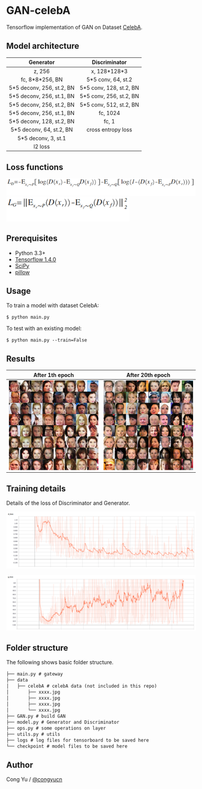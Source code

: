 # GAN-celebA

Tensorflow implementation of GAN on Dataset [CelebA](http://mmlab.ie.cuhk.edu.hk/projects/CelebA.html).

## Model architecture

Generator|Discriminator
|:---------:|:-------------:|
z, 256|x, 128\*128\*3
fc, 8\*8\*256, BN|5\*5 conv, 64, st.2
5\*5 deconv, 256, st.2, BN|5\*5 conv, 128, st.2, BN
5\*5 deconv, 256, st.1, BN|5\*5 conv, 256, st.2, BN
5\*5 deconv, 256, st.2, BN|5\*5 conv, 512, st.2, BN
5\*5 deconv, 256, st.1, BN|fc, 1024
5\*5 deconv, 128, st.2, BN|fc, 1
5\*5 deconv, 64,  st.2, BN|cross entropy loss
5\*5 deconv, 3,   st.1|
l2 loss|

## Loss functions

![d loss](assets/d_loss.png)
![g loss](assets/g_loss.png)

## Prerequisites

- Python 3.3+
- [Tensorflow 1.4.0](https://www.tensorflow.org/)
- [SciPy](http://www.scipy.org/install.html)
- [pillow](https://github.com/python-pillow/Pillow)

## Usage

To train a model with dataset CelebA:
 ```
 $ python main.py
 ```

To test with an existing model:
 ```
 $ python main.py --train=False
 ```

## Results

After 1th epoch|After 20th epoch
|:-------------:|:--------------:|
![result1](results/train_01_0034.png)|![result20](results/train_20_0099.png)

## Training details

Details of the loss of Discriminator and Generator.

![d_loss](results/d_loss.png)

![g_loss](results/g_loss.png)


## Folder structure

The following shows basic folder structure.
```
├── main.py # gateway
├── data
│   ├── celebA # celebA data (not included in this repo)
│       ├── xxxx.jpg
│       ├── xxxx.jpg
│       ├── xxxx.jpg
│       └── xxxx.jpg
├── GAN.py # build GAN
├── model.py # Generator and Discriminator
├── ops.py # some operations on layer
├── utils.py # utils
├── logs # log files for tensorboard to be saved here
└── checkpoint # model files to be saved here
```

## Author

Cong Yu / [@congyucn](https://github.com/congyucn)
